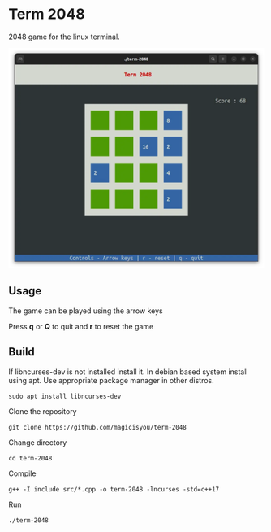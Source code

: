 # Term 2048

2048 game for the linux terminal.

![Term 2048](/docs/screenshot.webp)

## Usage

The game can be played using the arrow keys

Press **q** or **Q** to quit and **r** to reset the game

## Build

If libncurses-dev is not installed install it. In debian based system install using apt. Use appropriate package manager in other distros.

```
sudo apt install libncurses-dev
```

Clone the repository

```
git clone https://github.com/magicisyou/term-2048
```

Change directory

```
cd term-2048
```

Compile

```
g++ -I include src/*.cpp -o term-2048 -lncurses -std=c++17
```

Run
```
./term-2048
```
